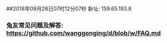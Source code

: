 ##2018年09月28日07时12分07秒 新址: 159.65.193.8
### 兔友常见问题及解答: https://github.com/wanggonging/d/blob/w/FAQ.md
